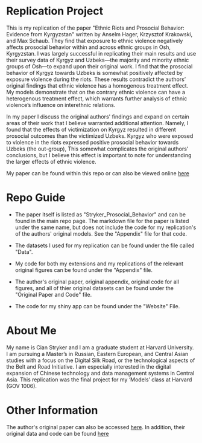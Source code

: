 # Replication Project

This is my replication of the paper "Ethnic Riots and Prosocial Behavior: Evidence from Kyrgyzstan" written by Anselm Hager, Krzysztof Krakowski, and Max Schaub. They find that exposure to ethnic violence negatively affects prosocial behavior within and across ethnic groups in Osh, Kyrgyzstan. I was largely successful in replicating their main results and use their survey data of Kyrgyz and Uzbeks—the majority and minority ethnic groups of Osh—to expand upon their original work. I find that the prosocial behavior of Kyrgyz towards Uzbeks is somewhat positively affected by exposure violence during the riots. These results contradict the authors’ original findings that ethnic violence has a homogenous treatment effect. My models demonstrate that on the contrary ethnic violence can have a heterogenous treatment effect, which warrants further analysis of ethnic violence’s influence on interethnic relations.

In my paper I discuss the original authors' findings and expand on certain areas of their work that I believe warranted additional attention. Namely, I found that the effects of victimization on Kyrgyz resulted in different prosocial outcomes than the victimized Uzbeks. Kyrgyz who were exposed to violence in the riots expressed positive prosocial behavior towards Uzbeks (the out-group), This somewhat complicates the original authors' conclusions, but I believe this effect is important to note for understanding the larger effects of ethnic violence. 

My paper can be found within this repo or can also be viewed online [here](https://cianstryker.shinyapps.io/Replication/)

# Repo Guide

- The paper itself is listed as "Stryker_Prosocial_Behavior" and can be found in the main repo page. The markdown file for the paper is listed under the same name, but does not include the code for my replication's of the authors' original models. See the "Appendix" file for that code. 

- The datasets I used for my replication can be found under the file called "Data".

- My code for both my extensions and my replications of the relevant original figures can be found under the "Appendix" file. 

- The author's original paper, original appendix, original code for all figures, and all of thier original datasets can be found under the "Original Paper and Code" file. 

- The code for my shiny app can be found under the "Website" File.

# About Me

My name is Cian Stryker and I am a graduate student at Harvard University. I am pursuing a Master’s in Russian, Eastern European, and Central Asian studies with a focus on the Digital Silk Road, or the technological aspects of the Belt and Road Initiative. I am especially interested in the digital expansion of Chinese technology and data management systems in Central Asia. This replication was the final project for my ‘Models’ class at Harvard (GOV 1006).
                               
# Other Information

The author's original paper can also be accessed [here](https://www.cambridge.org/core/services/aop-cambridge-core/content/view/B87A1F338F521174C8FEB51294AAE00C/S000305541900042Xa.pdf/ethnic_riots_and_prosocial_behavior_evidence_from_kyrgyzstan.pdf). In addition, their original data and code can be found [here](https://dataverse.harvard.edu/dataset.xhtml?persistentId=doi:10.7910/DVN/WVBZNE)

